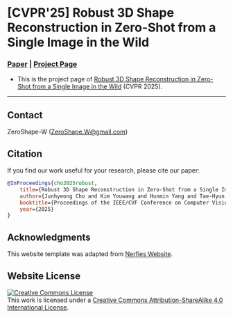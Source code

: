 # [CVPR'25] Robust 3D Shape Reconstruction in Zero-Shot from a Single Image in the Wild
### [Paper](https://arxiv.org/abs/2403.14539) | [Project Page](https://ZeroShape-W.github.io)

- This is the project page of [Robust 3D Shape Reconstruction in Zero-Shot from a Single Image in the Wild](https://ZeroShape-W.github.io) (CVPR 2025).

---

## Contact
ZeroShape-W (ZeroShape.W@gmail.com)


## Citation
If you find our work useful for your research, please cite our paper:

````BibTeX
@InProceedings{cho2025robust,
    title={Robust 3D Shape Reconstruction in Zero-Shot from a Single Image in the Wild},
    author={Junhyeong Cho and Kim Youwang and Hunmin Yang and Tae-Hyun Oh},
    booktitle={Proceedings of the IEEE/CVF Conference on Computer Vision and Pattern Recognition (CVPR)},
    year={2025}
}
````


## Acknowledgments
This website template was adapted from [Nerfies Website](https://nerfies.github.io/).


## Website License
<a rel="license" href="http://creativecommons.org/licenses/by-sa/4.0/"><img alt="Creative Commons License" style="border-width:0" src="https://i.creativecommons.org/l/by-sa/4.0/88x31.png" /></a><br />This work is licensed under a <a rel="license" href="http://creativecommons.org/licenses/by-sa/4.0/">Creative Commons Attribution-ShareAlike 4.0 International License</a>.
